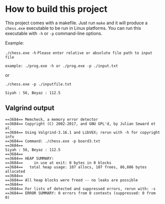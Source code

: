 # How to build this project

This project comes with a makefile. Just run `make` and it will produce a `chess.exe` executable to be run in Linux platforms. You can run this executable with `-h` or `-p` command-line options. 

Example:

`./chess.exe -h`
`Please enter relative or absolute file path to input file`

`example: ./prog.exe -h or ./prog.exe -p ./input.txt`

or

`./chess.exe -p ./inputfile.txt`

`Siyah : 56, Beyaz : 112.5`

## Valgrind output 

    ==3684== Memcheck, a memory error detector
    ==3684== Copyright (C) 2002-2017, and GNU GPL'd, by Julian Seward et al.
    ==3684== Using Valgrind-3.16.1 and LibVEX; rerun with -h for copyright info
    ==3684== Command: ./chess.exe -p board3.txt
    ==3684== 
    Siyah : 56, Beyaz : 112.5
    ==3684== 
    ==3684== HEAP SUMMARY:
    ==3684==     in use at exit: 0 bytes in 0 blocks
    ==3684==   total heap usage: 107 allocs, 107 frees, 86,886 bytes allocated
    ==3684== 
    ==3684== All heap blocks were freed -- no leaks are possible
    ==3684== 
    ==3684== For lists of detected and suppressed errors, rerun with: -s
    ==3684== ERROR SUMMARY: 0 errors from 0 contexts (suppressed: 0 from 0)
